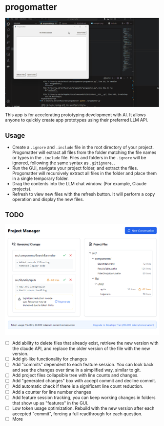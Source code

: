 # progomatter

![example usage video, copying files](examples/loading-filesv1.gif)

This app is for accelerating prototyping development with AI. It allows anyone to quickly create app prototypes using their preferred LLM API.

## Usage

- Create a `.ignore` and `.include` file in the root directory of your project. Progomatter will extract all files from the folder matching the file names or types in the `.include` file. Files and folders in the `.ignore` will be ignored, following the same syntax as `.gitignore.`.
- Run the GUI, navigate your project folder, and extract the files. Progomatter will recursively extract all files in the folder and place them in a single temporary folder.
- Drag the contents into the LLM chat window. (For example, Claude projects).
- Refresh to view new files with the refresh button. It will perform a copy operation and display the new files.

## TODO

![functionality1](/examples/example2.png)

- [ ] Add ability to delete files that already exist, retrieve the new version with the claude API, and replace the older version of the file with the new version.
- [ ] Add git-like functionality for changes
- [ ] Add "commits" dependent to each feature session. You can look back and see the changes over time in a simplified way, similar to git.
- [ ] Add project files collapsible tree with line counts and changes.
- [ ] Add "generated changes" box with accept commit and decline commit.
- [ ] Add automatic check if there is a significant line count reduction.
- [ ] Add a counter for line number changes
- [ ] Add feature session tracking, you can keep working changes in folders that show up as "features" in the GUI.
- [ ] Low token usage optimization. Rebuild with the new version after each accepted "commit", forcing a full readthrough for each question.
- [ ] More

